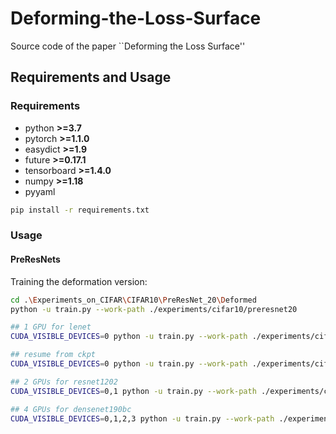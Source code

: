 # Deforming-the-Loss-Surface
Source code of the paper ``Deforming the Loss Surface''
## Requirements and Usage 
### Requirements

- python **>=3.7**
- pytorch **>=1.1.0**
- easydict **>=1.9**
- future **>=0.17.1**
- tensorboard **>=1.4.0**
- numpy **>=1.18**
- pyyaml


```bash
pip install -r requirements.txt
```
### Usage 

#### PreResNets
Training the deformation version:

```bash
cd .\Experiments_on_CIFAR\CIFAR10\PreResNet_20\Deformed
python -u train.py --work-path ./experiments/cifar10/preresnet20
```

```bash
## 1 GPU for lenet
CUDA_VISIBLE_DEVICES=0 python -u train.py --work-path ./experiments/cifar10/lenet

## resume from ckpt
CUDA_VISIBLE_DEVICES=0 python -u train.py --work-path ./experiments/cifar10/lenet --resume

## 2 GPUs for resnet1202
CUDA_VISIBLE_DEVICES=0,1 python -u train.py --work-path ./experiments/cifar10/preresnet1202

## 4 GPUs for densenet190bc
CUDA_VISIBLE_DEVICES=0,1,2,3 python -u train.py --work-path ./experiments/cifar10/densenet190bc
``` 
